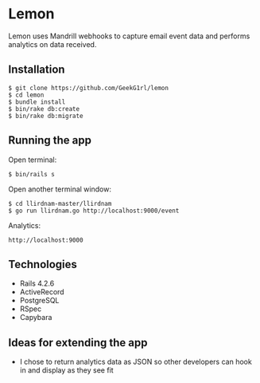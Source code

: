 Lemon
=====
Lemon uses Mandrill webhooks to capture email event data and performs analytics on data received.


Installation
------------
```
$ git clone https://github.com/GeekG1rl/lemon
$ cd lemon
$ bundle install
$ bin/rake db:create
$ bin/rake db:migrate
```


Running the app
---------------
Open terminal:
```
$ bin/rails s
```

Open another terminal window:
```
$ cd llirdnam-master/llirdnam
$ go run llirdnam.go http://localhost:9000/event
```

Analytics:
```
http://localhost:9000
```


Technologies
------------
* Rails 4.2.6
* ActiveRecord
* PostgreSQL
* RSpec
* Capybara


Ideas for extending the app
---------------------------

* I chose to return analytics data as JSON so other developers can hook in and display as they see fit
